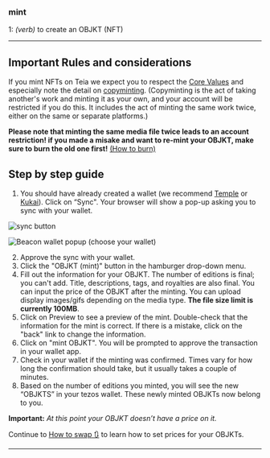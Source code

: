 ### **mint**

1: _(verb)_ to create an OBJKT (NFT)
***

## Important Rules and considerations

If you mint NFTs on Teia we expect you to respect the [Core Values](https://github.com/teia-community/teia-docs/wiki/Core-Values-Code-of-Conduct-Terms-and-Conditions) and especially note the detail on [copyminting](https://github.com/teia-community/teia-docs/wiki/Core-Values-Code-of-Conduct-Terms-and-Conditions#about-copyminting). (Copyminting is the act of taking another's work and minting it as your own, and your account will be restricted if you do this. It includes the act of minting the same work twice, either on the same or separate platforms.)

**Please note that minting the same media file twice leads to an account restriction! if you made a misake and want to re-mint your OBJKT, make sure to burn the old one first!** [(How to burn)](https://github.com/teia-community/teia-docs/wiki/How-to-burn-%F0%9F%94%A5)

## Step by step guide


1. You should have already created a wallet (we recommend [Temple](https://templewallet.com/) or [Kukai](https://wallet.kukai.app/)). Click on “Sync". Your browser will show a pop-up asking you to sync with your wallet.

![sync button](https://i.ibb.co/25CWLk3/sync.png)

![Beacon wallet popup (choose your wallet)](https://i.ibb.co/T8PZVbN/beacon.png)

2. Approve the sync with your wallet.
3. Click the "OBJKT (mint)" button in the hamburger drop-down menu.
6. Fill out the information for your OBJKT. The number of editions is final; you can't add. Title, descriptions, tags, and royalties are also final. You can input the price of the OBJKT after the minting. You can upload display images/gifs depending on the media type. **The file size limit is currently 100MB**. 
7. Click on Preview to see a preview of the mint. Double-check that the information for the mint is correct. If there is a mistake, click on the "back" link to change the information.
8. Click on "mint OBJKT". You will be prompted to approve the transaction in your wallet app.
9. Check in your wallet if the minting was confirmed. Times vary for how long the confirmation should take, but it usually takes a couple of minutes.
10. Based on the number of editions you minted, you will see the new “OBJKTS” in your tezos wallet. These newly minted OBJKTs now belong to you.

**Important:** _At this point your OBJKT doesn’t have a price on it._ 

Continue to [How to swap 🔃](https://github.com/teia-community/teia-docs/wiki/How-to-swap-🔃) to learn how to set prices for your OBJKTs.

***


